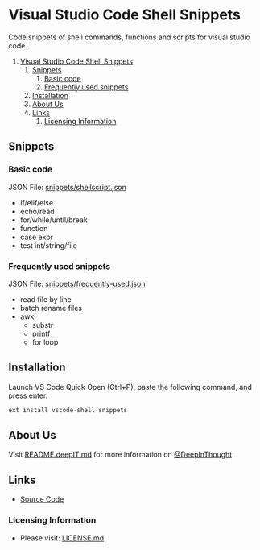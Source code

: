 # Visual Studio Code Shell Snippets

Code snippets of shell commands, functions and scripts for visual studio code.
<!-- TOC depthFrom:2 -->

1. [Visual Studio Code Shell Snippets](#visual-studio-code-shell-snippets)
	1. [Snippets](#snippets)
		1. [Basic code](#basic-code)
		2. [Frequently used snippets](#frequently-used-snippets)
	2. [Installation](#installation)
	3. [About Us](#about-us)
	4. [Links](#links)
		1. [Licensing Information](#licensing-information)

<!-- /TOC -->

## Snippets

### Basic code

JSON File: [snippets/shellscript.json](snippets/shellscript.json)

* if/elif/else
* echo/read
* for/while/until/break
* function
* case expr
* test int/string/file

### Frequently used snippets

JSON File: [snippets/frequently-used.json](snippets/frequently-used.json)

* read file by line
* batch rename files
* awk
  * substr
  * printf
  * for loop

## Installation

Launch VS Code Quick Open (Ctrl+P), paste the following command, and press enter.

```typescript
ext install vscode-shell-snippets
```

## About Us

Visit [README.deepIT.md](README.deepIT.md) for more information on [@DeepInThought]((https://github.com/DeepInThought)).

## Links

* [Source Code](https://github.com/DeepInThought/vscode-shell-links)
 <!-- [Market]() -->

### Licensing Information

* Please visit: [LICENSE.md](LICENSE.md).